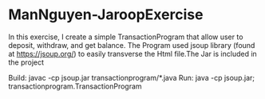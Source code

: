 # ManNguyen-JaroopExercise
In this exercise, I create a simple TransactionProgram that allow user to deposit, withdraw, and get balance.
The Program used jsoup library (found at https://jsoup.org/) to easily transverse the Html file.The Jar is included in the project

Build:  javac -cp jsoup.jar transactionprogram/*.java
Run: java -cp jsoup.jar; transactionprogram.TransactionProgram
